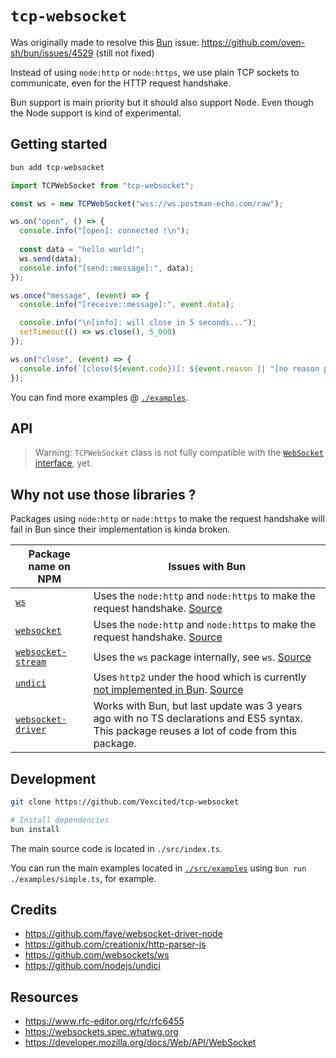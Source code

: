# `tcp-websocket`

Was originally made to resolve this [Bun](https://bun.sh/) issue: <https://github.com/oven-sh/bun/issues/4529> (still not fixed)

Instead of using `node:http` or `node:https`, we use plain TCP sockets to communicate, even for the HTTP request handshake.

Bun support is main priority but it should also support Node.
Even though the Node support is kind of experimental.

## Getting started

```bash
bun add tcp-websocket
```

```typescript
import TCPWebSocket from "tcp-websocket";

const ws = new TCPWebSocket("wss://ws.postman-echo.com/raw");

ws.on("open", () => {
  console.info("[open]: connected !\n");
  
  const data = "hello world!";
  ws.send(data);
  console.info("[send::message]:", data);
});

ws.once("message", (event) => {
  console.info("[receive::message]:", event.data);

  console.info("\n[info]: will close in 5 seconds...");
  setTimeout(() => ws.close(), 5_000)
});

ws.on("close", (event) => {
  console.info(`[close(${event.code})]: ${event.reason || "[no reason provided]"}`)
});
```

You can find more examples @ [`./examples`](./examples/).

## API

> Warning: `TCPWebSocket` class is not fully compatible with the [`WebSocket` interface](https://websockets.spec.whatwg.org/#the-websocket-interface), yet.

## Why not use those libraries ?

Packages using `node:http` or `node:https` to make the request handshake
will fail in Bun since their implementation is kinda broken.

| Package name on NPM | Issues with Bun |
| ------------------- | --------------- |
| [`ws`](https://www.npmjs.com/package/ws) | Uses the `node:http` and `node:https` to make the request handshake. [Source](https://github.com/websockets/ws/blob/7460049ff0a61bef8d5eda4b1d5c8170bc7d6b6f/lib/websocket.js#L715) |
| [`websocket`](https://www.npmjs.com/package/websocket) | Uses the `node:http` and `node:https` to make the request handshake. [Source](https://github.com/theturtle32/WebSocket-Node/blob/cce6d468986dd356a52af5630fd8ed5726ba5b7a/lib/WebSocketClient.js#L254) |
| [`websocket-stream`](https://www.npmjs.com/package/websocket-stream) | Uses the `ws` package internally, see `ws`. [Source](https://github.com/maxogden/websocket-stream/blob/feeb372ff530621d6df85cb85d4bee03b879c54d/stream.js#L5) |
| [`undici`](https://npmjs.com/package/undici) | Uses `http2` under the hood which is currently [not implemented in Bun](https://bun.sh/docs/runtime/nodejs-apis#node-http2). [Source](https://github.com/nodejs/undici/blob/e39a6324c4474c6614cac98b8668e3d036aa6b18/lib/client.js#L1231) |
| [`websocket-driver`](https://www.npmjs.com/package/websocket-driver) | Works with Bun, but last update was 3 years ago with no TS declarations and ES5 syntax. This package reuses a lot of code from this package. |

## Development

```bash
git clone https://github.com/Vexcited/tcp-websocket

# Install dependencies
bun install
```

The main source code is located in `./src/index.ts`.

You can run the main examples located in [`./src/examples`](./src/examples)  using `bun run ./examples/simple.ts`, for example.

## Credits

- <https://github.com/faye/websocket-driver-node>
- <https://github.com/creationix/http-parser-js>
- <https://github.com/websockets/ws>
- <https://github.com/nodejs/undici>

## Resources

- <https://www.rfc-editor.org/rfc/rfc6455>
- <https://websockets.spec.whatwg.org>
- <https://developer.mozilla.org/docs/Web/API/WebSocket>
